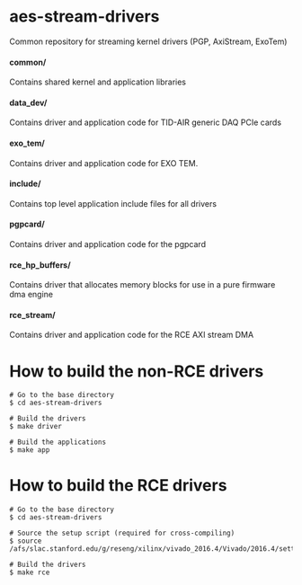 # aes-stream-drivers
 
Common repository for streaming kernel drivers (PGP, AxiStream, ExoTem)

<!--- ########################################################################################### -->

#### common/

Contains shared kernel and application libraries

#### data_dev/

Contains driver and application code for TID-AIR generic DAQ PCIe cards

#### exo_tem/

Contains driver and application code for EXO TEM.

#### include/ 

Contains top level application include files for all drivers

#### pgpcard/ 

Contains driver and application code for the pgpcard

#### rce_hp_buffers/

Contains driver that allocates memory blocks for use in a pure firmware dma engine

#### rce_stream/ 

Contains driver and application code for the RCE AXI stream DMA

<!--- ########################################################################################### -->

# How to build the non-RCE drivers

```
# Go to the base directory
$ cd aes-stream-drivers

# Build the drivers
$ make driver

# Build the applications
$ make app
```

<!--- ########################################################################################### -->

# How to build the RCE drivers

```
# Go to the base directory
$ cd aes-stream-drivers

# Source the setup script (required for cross-compiling)
$ source /afs/slac.stanford.edu/g/reseng/xilinx/vivado_2016.4/Vivado/2016.4/settings64.sh

# Build the drivers
$ make rce
```

<!--- ########################################################################################### -->
